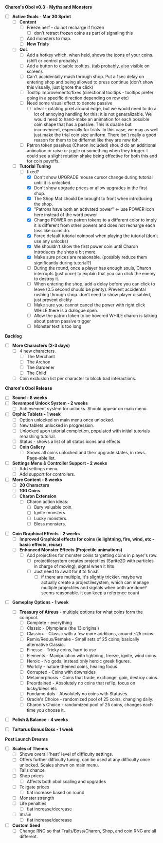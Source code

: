 **Charon's Obol v0.3 - Myths and Monsters**
- [ ] **Active Goals - Mar 30 Sprint**
	- [ ] **Content**
		- [ ] Freeze nerf - do not recharge if frozen
			- [ ] don't retract frozen coins as part of signaling this
		- [ ] Add monsters to map.
		- [ ] **New Trials**
	- [ ] **QoL**
		- [ ]  Add a hotkey which, when held, shows the icons of your coins. (shift or control probably)
		- [ ] Add a button to disable tooltips. (tab probably, also visible on screen).
		- [ ] Can't accidentally mash through shop. Put a 1sec delay on entering shop and being allowed to press continue (don't show this visually, just ignore the click)
		- [ ] Tooltip improvements/fixes (directional tooltips - tooltips prefer going in a specific direction depending on row etc)
		- [ ] Need some visual effect to denote passive
			- [ ] ideal - rotating pixel around edge, but we would need to do a lot of annoying handling for this; it is not generalizable. We would need to hand-make an animation for each possible coin shape that has a passive. This is doable but inconvenient, especially for trials. In this case, we may as well just make the trial coin size uniform. There isn't really a good reason for them to be differnet like they are now tbh.
		- [ ] Patron token passives (Charon included) should do an additional animation or raise or jiggle or something when they trigger. I could see a slight rotation shake being effective for both this and for coin payoffs.
	- [ ] **Tutorial Tuning**
		- [ ] fixed?
			- [x] Don't show UPGRADE mouse cursor change during tutorial until it is unlocked.
			- [x] Don't show upgrade prices or allow upgrades in the first shop.
			- [x] The Shop Mat should be brought to front when introducing the shop.
			- [x]  "Patrons have both an activated power" <- use POWER icon here instead of the word power
			- [x] Change POWER on patron tokens to a different color to imply it is different from other powers and does not recharge each toss like coins do.
			- [x] Force default tutorial coinpool when playing the tutorial (don't use any unlocks)
			- [x] We shouldn't show the first power coin until Charon introduces the shop a bit more.
			- [x] Make sure prices are reasonable. (possibly reduce them significantly during tutorial?)
			- [ ] During the round, once a player has enough souls, Charon interrupts (just once) to explain that you can click the enemy to destroy it.
			- [ ] When entering the shop, add a delay before you can click to leave (0.5 second should be plenty). Prevent accidental rushing through shop. don't need to show player disabled, just prevent clickty
			- [ ] Make sure you cannot cancel the power with right click WHILE there is a dialogue open.
			- [ ] Allow the patron token to be hovered WHILE charon is talking about patron passive trigger
			- [ ] Monster text is too long

**Backlog**
- [ ] **More Characters (2-3 days)**
	- [ ] 4 new characters.
		- [ ] The Merchant
		- [ ] The Archon
		- [ ] The Gardener
		- [ ] The Child
	- [ ] Coin exclusion list per character to block bad interactions.

**Charon's Obol Release**
- [ ] **Sound - 8 weeks**
- [ ] **Revamped Unlock System - 2 weeks**
	- [ ] Achievement system for unlocks. Should appear on main menu.
- [ ] **Orphic Tablets - 1 week**
	- [ ] Option unlocked on main menu once unlocked.
	- [ ] New tablets unlocked in progression.
	- [ ] Unlocked upon tutorial completion, populated with initial tutorials rehashing tutorial.
	- [ ] Status - shows a list of all status icons and effects
	- [ ] **Coin Gallery**
		- [ ] Shows all coins unlocked and their upgrade states, in rows. Page-able list.
- [ ] **Settings Menu & Controller Support - 2 weeks**
	- [ ] Add settings menu.
	- [ ] Add support for controllers.
- [ ] **More Content - 8 weeks**
	- [ ] **20 Characters**
	- [ ] **100 Coins**
	- [ ] **Charon Extension**
		- [ ] Charon action ideas:
			- [ ] Bury valuable coin.
			- [ ] Ignite monsters.
			- [ ] Lucky monsters.
			- [ ] Bless monsters.
* [ ] **Coin Graphical Effects - 2 weeks**
	- [ ] **Improved Graphical effects for coins (ie lightning, fire, wind, etc - basic effects, reuse)**
	- [ ] **Enhanced Monster Effects (Projectile animations)**
		- [ ] Add projectiles for monster coins targetting coins in player's row.
			- [ ] projectilesystem creates projectiles (Sprite2D with particles in charge of moving), signal when it hits
			- [ ] Just need to await for it to finish
				- [ ] if there are multiple, it's slightly trickier. maybe we actually create a projectilesystem, which can manage multiple projectiles and signals when both are done? seems reasonable. it can keep a reference count
- [ ] **Gameplay Options - 1 week**
	- [ ] **Treasury of Atreus** - multiple options for what coins form the coinpool.
		- [ ] Complete - everything
		- [ ] Classic - Olympians (the 13 original)
		- [ ] Classic+ - Classic with a few more additions, around ~25 coins.
		- [ ] Remix/Redux/Remake - Small sets of 25 coins, basically alternative Classic.
		- [ ] Finesse - Tricky coins, hard to use
		- [ ] Elements - Manipulation with lightning, freeze, ignite, wind coins.
		- [ ] Heroic - No gods, instead only heroic greek figures.
		- [ ] Worldly - nature themed coins, healing focus
		- [ ] Corrupted - Coins with downsides
		- [ ] Metamorphosis - Coins that trade, exchange, gain, destroy coins.
		- [ ] Preordained - Absolutely no coins that reflip, focus on lucky/bless etc
		- [ ] Fundamentals - Absolutely no coins with Statuses.
		- [ ] Oracle's Choice - randomized pool of 25 coins, changing daily.
		- [ ] Charon's Choice - randomized pool of 25 coins, changes each time you choose it.
- [ ] **Polish & Balance - 4 weeks**
- [ ] **Tartarus Bonus Boss - 1 week**




**Post Launch Dreams**
- [ ] **Scales of Themis**
	- [ ] Shows overall 'heat' level of difficulty settings.
	- [ ] Offers further difficulty tuning, can be used at any difficulty once unlocked. Scales shown on main menu.
	- [ ] Tails chance
	- [ ] Shop prices
		- [ ] Affects both obol scaling and upgrades
	- [ ] Tollgate prices
		- [ ] flat increase based on round
	- [ ] Monster strength
	- [ ] Life penalties
		- [ ] flat increase/decrease
	- [ ] Strain
		- [ ] flat increase/decrease
- [ ] **Custom Seed**
	- [ ] Change RNG so that Trails/Boss/Charon, Shop, and coin RNG are all different.